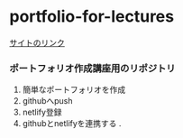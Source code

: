# portfolio-for-lectures
[サイトのリンク](https://zealous-banach-8550db.netlify.app/)
### ポートフォリオ作成講座用のリポジトリ
1. 簡単なポートフォリオを作成
2. githubへpush
3. netlify登録
4. githubとnetlifyを連携する
.
